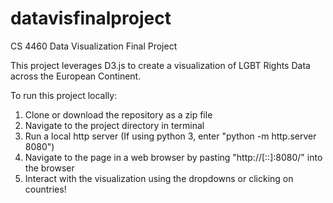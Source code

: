 # datavisfinalproject
CS 4460 Data Visualization Final Project

This project leverages D3.js to create a visualization of LGBT Rights Data across the European Continent. 

To run this project locally:

1. Clone or download the repository as a zip file
2. Navigate to the project directory in terminal
3. Run a local http server (If using python 3, enter "python -m http.server 8080")
4. Navigate to the page in a web browser by pasting "http://[::]:8080/" into the browser
5. Interact with the visualization using the dropdowns or clicking on countries!
